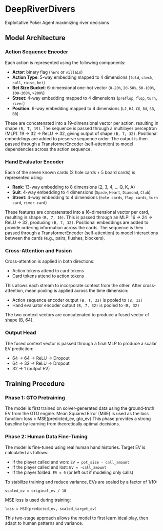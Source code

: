 # DeepRiverDivers

Exploitative Poker Agent maximizing river decisions

## Model Architecture

### Action Sequence Encoder

Each action is represented using the following components:

- **Actor**: binary flag (`hero` or `villain`)
- **Action Type**: 5-way embedding mapped to 4 dimensions
  (`fold`, `check`, `call`, `raise`, `bet`)
- **Bet Size Bucket**: 6-dimensional one-hot vector
  (`0-20%`, `20-50%`, `50-100%`, `100-200%`, `>200%`)
- **Street**: 4-way embedding mapped to 4 dimensions (`preflop`, `flop`, `turn`, `river`)
- **Position**: 6-way embedding mapped to 4 dimensions (`LJ`, `HJ`, `CO`, `BU`, `SB`, `BB`)

These are concatenated into a 19-dimensional vector per action, resulting in shape `(B, T, 19)`.
The sequence is passed through a multilayer perceptron (MLP): 19 → 32 → ReLU → 32, giving output of shape `(B, T, 32)`.
Positional embeddings are added to preserve sequence order.
The output is then passed through a TransformerEncoder (self-attention)
to model dependencies across the action sequence.

### Hand Evaluator Encoder

Each of the seven known cards (2 hole cards + 5 board cards) is represented using:

- **Rank**: 13-way embedding to 8 dimensions (2, 3, 4, … Q, K, A)
- **Suit**: 4-way embedding to 4 dimensions (`Spade`, `Heart`, `Diamond`, `Club`)
- **Street**: 4-way embedding to 4 dimensions (`hole cards`, `flop cards`, `turn card`, `river card`)

These features are concatenated into a 16-dimensional vector per card,
resulting in shape `(B, 7, 16)`.
This is passed through an MLP: 16 → 24 → ReLU → 32, producing `(B, 7, 32)`.
Positional embeddings are added to provide ordering information across the cards.
The sequence is then passed through a TransformerEncoder (self-attention)
to model interactions between the cards (e.g., pairs, flushes, blockers).

### Cross-Attention and Fusion

Cross-attention is applied in both directions:

- Action tokens attend to card tokens
- Card tokens attend to action tokens

This allows each stream to incorporate context from the other.
After cross-attention, mean pooling is applied across the time dimension:

- Action sequence encoder output `(B, T, 32)` is pooled to `(B, 32)`
- Hand evaluator encoder output `(B, 7, 32)` is pooled to `(B, 32)`

The two context vectors are concatenated to produce a fused vector of shape (B, 64).

### Output Head

The fused context vector is passed through a final MLP to produce a scalar EV prediction:

- 64 → 64 → ReLU → Dropout
- 64 → 32 → ReLU → Dropout
- 32 → 1 (output EV)

## Training Procedure

### Phase 1: GTO Pretraining

The model is first trained on solver-generated data using the ground-truth EV from the GTO engine.
Mean Squared Error (MSE) is used as the loss function:
loss = MSE(predicted_ev, gto_ev)
This phase provides a strong baseline by learning from theoretically optimal decisions.

### Phase 2: Human Data Fine-Tuning

The model is fine-tuned using real human hand histories. Target EV is calculated as follows:

- If the player called and won: `EV = pot_size - call_amount`
- If the player called and lost: `EV = -call_amount`
- If the player folded: `EV = 0` (or left out if modeling only calls)

To stabilize training and reduce variance, EVs are scaled by a factor of 1/10:

```
scaled_ev = original_ev / 10
```

MSE loss is used during training:

```
loss = MSE(predicted_ev, scaled_target_ev)
```

This two-stage approach allows the model to first learn ideal play, then adapt to human patterns and variance.
